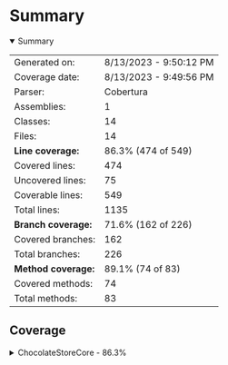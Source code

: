 # Summary
<details open><summary>Summary</summary>

|||
|:---|:---|
| Generated on: | 8/13/2023 - 9:50:12 PM |
| Coverage date: | 8/13/2023 - 9:49:56 PM |
| Parser: | Cobertura |
| Assemblies: | 1 |
| Classes: | 14 |
| Files: | 14 |
| **Line coverage:** | 86.3% (474 of 549) |
| Covered lines: | 474 |
| Uncovered lines: | 75 |
| Coverable lines: | 549 |
| Total lines: | 1135 |
| **Branch coverage:** | 71.6% (162 of 226) |
| Covered branches: | 162 |
| Total branches: | 226 |
| **Method coverage:** | 89.1% (74 of 83) |
| Covered methods: | 74 |
| Total methods: | 83 |

</details>

## Coverage
<details><summary>ChocolateStoreCore - 86.3%</summary>

|**Name**|**Line**|**Branch**|**Method**|
|:---|---:|---:|---:|
|**ChocolateStoreCore**|**86.3%**|**71.6%**|**89.1%**|
|ChocolateStoreCore.App|90%|64.2%|100%|
|ChocolateStoreCore.ArgsOptions|0%||0%|
|ChocolateStoreCore.Exceptions.DownloadException|0%||0%|
|ChocolateStoreCore.Helpers.ChocolateyHelper|96%|72.2%|100%|
|ChocolateStoreCore.Helpers.HttpHelper|71.1%|64.2%|100%|
|ChocolateStoreCore.Helpers.ServiceHelper|68.7%||100%|
|ChocolateStoreCore.Helpers.StringHelper|95.8%|75%|100%|
|ChocolateStoreCore.Models.ChocolateyPackage|88.8%|75%|100%|
|ChocolateStoreCore.Models.Dependency|100%||100%|
|ChocolateStoreCore.Models.Download|100%||100%|
|ChocolateStoreCore.Models.Settings|75.6%|50%|91.6%|
|ChocolateStoreCore.Models.StorePackage|100%||100%|
|ChocolateStoreCore.PackageCacher|87%|81.2%|83.3%|
|ChocolateStoreCore.Program|66.6%|0%|66.6%|

</details>
